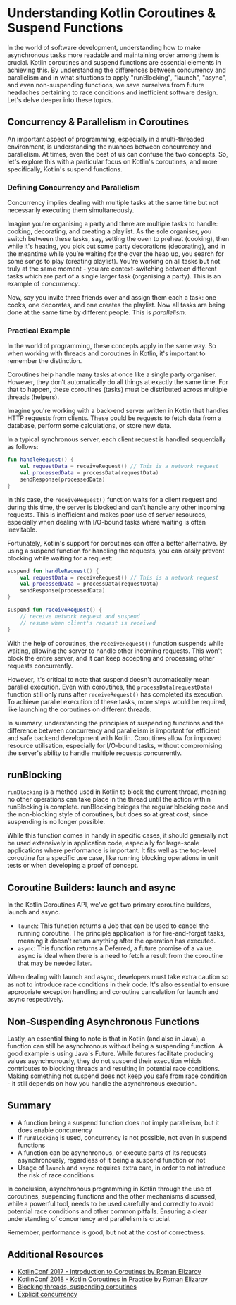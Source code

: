 # Understanding Kotlin Coroutines & Suspend Functions

In the world of software development, understanding how to make asynchronous tasks more readable and maintaining order among them is crucial. Kotlin coroutines and suspend functions are essential elements in achieving this. By understanding the differences between concurrency and parallelism and in what situations to apply "runBlocking", "launch", "async", and even non-suspending functions, we save ourselves from future headaches pertaining to race conditions and inefficient software design. Let's delve deeper into these topics.

## Concurrency & Parallelism in Coroutines

An important aspect of programming, especially in a multi-threaded environment, is understanding the nuances between concurrency and parallelism. At times, even the best of us can confuse the two concepts. So, let's explore this with a particular focus on Kotlin's coroutines, and more specifically, Kotlin's suspend functions.

### Defining Concurrency and Parallelism
Concurrency implies dealing with multiple tasks at the same time but not necessarily executing them simultaneously. 

Imagine you're organising a party and there are multiple tasks to handle: cooking, decorating, and creating a playlist. As the sole organiser, you switch between these tasks, say, setting the oven to preheat (cooking), then while it's heating, you pick out some party decorations (decorating), and in the meantime while you’re waiting for the over the heap up, you search for some songs to play (creating playlist). You're working on all tasks but not truly at the same moment - you are context-switching between different tasks which are part of a single larger task (organising a party). This is an example of _concurrency_.

Now, say you invite three friends over and assign them each a task: one cooks, one decorates, and one creates the playlist. Now all tasks are being done at the same time by different people. This is _parallelism_.

### Practical Example
In the world of programming, these concepts apply in the same way. So when working with threads and coroutines in Kotlin, it's important to remember the distinction.

Coroutines help handle many tasks at once like a single party organiser. However, they don’t automatically do all things at exactly the same time. For that to happen, these coroutines (tasks) must be distributed across multiple threads (helpers).

Imagine you're working with a back-end server written in Kotlin that handles HTTP requests from clients. These could be requests to fetch data from a database, perform some calculations, or store new data.

In a typical synchronous server, each client request is handled sequentially as follows:
```kotlin
fun handleRequest() {
    val requestData = receiveRequest() // This is a network request
    val processedData = processData(requestData)
    sendResponse(processedData)
}
```

In this case, the `receiveRequest()` function waits for a client request and during this time, the server is blocked and can't handle any other incoming requests. This is inefficient and makes poor use of server resources, especially when dealing with I/O-bound tasks where waiting is often inevitable.

Fortunately, Kotlin's support for coroutines can offer a better alternative. By using a suspend function for handling the requests, you can easily prevent blocking while waiting for a request:

```kotlin
suspend fun handleRequest() {
    val requestData = receiveRequest() // This is a network request
    val processedData = processData(requestData)
    sendResponse(processedData)
}

suspend fun receiveRequest() {
    // receive network request and suspend
    // resume when client's request is received
}
```

With the help of coroutines, the `receiveRequest()`  function suspends while waiting, allowing the server to handle other incoming requests. This won't block the entire server, and it can keep accepting and processing other requests concurrently.

However, it's critical to note that suspend doesn't automatically mean parallel execution. Even with coroutines, the `processData(requestData)` function still only runs after `receiveRequest()` has completed its execution. To achieve parallel execution of these tasks, more steps would be required, like launching the coroutines on different threads.

In summary, understanding the principles of suspending functions and the difference between concurrency and parallelism is important for efficient and safe backend development with Kotlin. Coroutines allow for improved resource utilisation, especially for I/O-bound tasks, without compromising the server's ability to handle multiple requests concurrently.

## runBlocking

`runBlocking` is a method used in Kotlin to block the current thread, meaning no other operations can take place in the thread until the action within runBlocking is complete. runBlocking bridges the regular blocking code and the non-blocking style of coroutines, but does so at great cost, since suspending is no longer possible.

While this function comes in handy in specific cases, it should generally not be used extensively in application code, especially for large-scale applications where performance is important. It fits well as the top-level coroutine for a specific use case, like running blocking operations in unit tests or when developing a proof of concept.

## Coroutine Builders: launch and async

In the Kotlin Coroutines API, we've got two primary coroutine builders, launch and async.
- `launch`: This function returns a Job that can be used to cancel the running coroutine. The principle application is for fire-and-forget tasks, meaning it doesn’t return anything after the operation has executed.
- `async`: This function returns a Deferred, a future promise of a value. async is ideal when there is a need to fetch a result from the coroutine that may be needed later.

When dealing with launch and async, developers must take extra caution so as not to introduce race conditions in their code. It's also essential to ensure appropriate exception handling and coroutine cancelation for launch and async respectively.

## Non-Suspending Asynchronous Functions

Lastly, an essential thing to note is that in Kotlin (and also in Java), a function can still be asynchronous without being a suspending function. A good example is using Java's Future. While futures facilitate producing values asynchronously, they do not suspend their execution which contributes to blocking threads and resulting in potential race conditions. Making something not suspend does not keep you safe from race condition - it still depends on how you handle the asynchronous execution.

## Summary
- A function being a suspend function does not imply parallelism, but it does enable concurrency
- If `runBlocking` is used, concurrency is not possible, not even in suspend functions
- A function can be asynchronous, or execute parts of its requests asynchronously, regardless of it being a suspend function or not
- Usage of `launch` and `async` requires extra care, in order to not introduce the risk of race conditions 

In conclusion, asynchronous programming in Kotlin through the use of coroutines, suspending functions and the other mechanisms discussed, while a powerful tool, needs to be used carefully and correctly to avoid potential race conditions and other common pitfalls. Ensuring a clear understanding of concurrency and parallelism is crucial.

Remember, performance is good, but not at the cost of correctness.

## Additional Resources
- [KotlinConf 2017 - Introduction to Coroutines by Roman Elizarov](https://www.youtube.com/watch?v=_hfBv0a09Jc&t=1094s)
- [KotlinConf 2018 - Kotlin Coroutines in Practice by Roman Elizarov](https://www.youtube.com/watch?v=a3agLJQ6vt8)
- [Blocking threads, suspending coroutines](https://elizarov.medium.com/blocking-threads-suspending-coroutines-d33e11bf4761)
- [Explicit concurrency](https://elizarov.medium.com/explicit-concurrency-67a8e8fd9b25)
